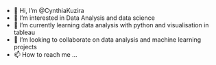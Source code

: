 - 👋 Hi, I’m @CynthiaKuzira
- 👀 I’m interested in Data Analysis and data science
- 🌱 I’m currently learning data analysis with python and visualisation in tableau
- 💞️ I’m looking to collaborate on data analysis and machine learning projects
- 📫 How to reach me ...

<!---
CynthiaKuzira/CynthiaKuzira is a ✨ special ✨ repository because its `README.md` (this file) appears on your GitHub profile.
You can click the Preview link to take a look at your changes.
--->
